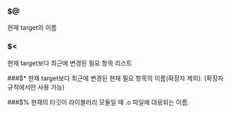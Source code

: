 ---
---

### $@
현재 target의 이름

### $<
현재 target보다 최근에 변경된 필요 항목 리스트

###$*
현재 target보다 최근에 변경된 현재 필요 항목의 이름(확장자 제외). (확장자 규칙에서만 사용 가능)

###$%
현재의 타깃이 라이블러리 모듈일 때 .o 파일에 대응되는 이름.
